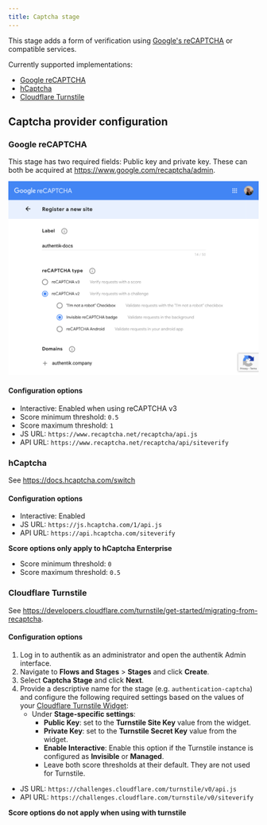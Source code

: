 ```yaml
---
title: Captcha stage
---
```


This stage adds a form of verification using [Google's reCAPTCHA](https://www.google.com/recaptcha/intro/v3.html) or compatible services.

Currently supported implementations:

- [Google reCAPTCHA](#google-recaptcha)
- [hCaptcha](#hcaptcha)
- [Cloudflare Turnstile](#cloudflare-turnstile)

## Captcha provider configuration

### Google reCAPTCHA

This stage has two required fields: Public key and private key. These can both be acquired at https://www.google.com/recaptcha/admin.

![](./captcha-admin.png)

#### Configuration options

- Interactive: Enabled when using reCAPTCHA v3
- Score minimum threshold: `0.5`
- Score maximum threshold: `1`
- JS URL: `https://www.recaptcha.net/recaptcha/api.js`
- API URL: `https://www.recaptcha.net/recaptcha/api/siteverify`

### hCaptcha

See https://docs.hcaptcha.com/switch

#### Configuration options

- Interactive: Enabled
- JS URL: `https://js.hcaptcha.com/1/api.js`
- API URL: `https://api.hcaptcha.com/siteverify`

**Score options only apply to hCaptcha Enterprise**

- Score minimum threshold: `0`
- Score maximum threshold: `0.5`

### Cloudflare Turnstile

See https://developers.cloudflare.com/turnstile/get-started/migrating-from-recaptcha.

#### Configuration options

1. Log in to authentik as an administrator and open the authentik Admin interface.
2. Navigate to **Flows and Stages** > **Stages** and click **Create**.
3. Select **Captcha Stage** and click **Next**.
4. Provide a descriptive name for the stage (e.g. `authentication-captcha`) and configure the following required settings based on the values of your [Cloudflare Turnstile Widget](https://developers.cloudflare.com/turnstile/concepts/widget/):
    - Under **Stage-specific settings**:
        - **Public Key**: set to the **Turnstile Site Key** value from the widget.
        - **Private Key**: set to the **Turnstile Secret Key** value from the widget.
        - **Enable Interactive**: Enable this option if the Turnstile instance is configured as **Invisible** or **Managed**.
        - Leave both score thresholds at their default. They are not used for Turnstile.

- JS URL: `https://challenges.cloudflare.com/turnstile/v0/api.js`
- API URL: `https://challenges.cloudflare.com/turnstile/v0/siteverify`

**Score options do not apply when using with turnstile**
